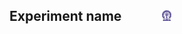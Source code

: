 ## Experiment name  &nbsp; &nbsp; &nbsp; &nbsp; &nbsp; &nbsp; <img src="images/iitkgp.png" width="3%" />
